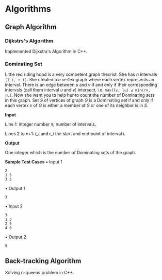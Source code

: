 # Algorithms

## Graph Algorithm

### Dijkstrs's Algorithm
Implemented Dijkstra's Algorithm in C++.

### Dominating Set
Little red riding hood is a very competent graph theorist. She has *n* intervals `[l_i, r_i]`. She created a *n*
vertex graph where each vertex represents an interval. There is an edge between *u* and *v* if and only if their
corresponding intervals (call them interval *u* and *v*) intersect, i.e. `max(lv, lu) ≤ min(rv, ru)`. Now she want
you to help her to count the number of Dominating sets in this graph.
Set *S* of vertices of graph *G* is a Dominating set if and only if each vertex *v* of *G* is either a member of *S*
or one of its neighbor is in *S*.

**Input**

Line 1: Integer number *n*, number of intervals.

Lines 2 to n+1: *l_i* and *r_i* the start and end point of interval *i*.

**Output**

One integer which is the number of Dominating sets of the graph.

**Sample Test Cases**
• Input 1
```
2
1 5
3 3
```
• Output 1
```
3
```
• Input 2
```
3
1 3
2 5
4 6
```
• Output 2
```
5
```

## Back-tracking Algorithm
Solving n-queens problem in C++.
